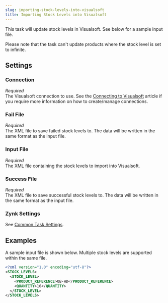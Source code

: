 ```yaml
---
slug: importing-stock-levels-into-visualsoft
title: Importing Stock Levels into Visualsoft
---
```

This task will update stock levels in Visualsoft. See below for a sample input file.

Please note that the task can't update products where the stock level is set to infinite.

## Settings
### Connection
_Required_  
The Visualsoft connection to use. See the [Connecting to Visualsoft](connecting-to-visualsoft) article if you require more information on how to create/manage connections.

### Fail File
_Required_  
The XML file to save failed stock levels to. The data will be written in the same format as the input file.

### Input File
_Required_  
The XML file containing the stock levels to import into Visualsoft.

### Success File
_Required_  
The XML file to save successful stock levels to. The data will be written in the same format as the input file.

### Zynk Settings
See [Common Task Settings](common-task-settings).

## Examples
A sample input file is shown below. Multiple stock levels are supported within the same file.
```xml
<?xml version="1.0" encoding="utf-8"?>
<STOCK_LEVELS>
  <STOCK_LEVEL>
    <PRODUCT_REFERENCE>OB-HD</PRODUCT_REFERENCE>
    <QUANTITY>10</QUANTITY>
  </STOCK_LEVEL>
</STOCK_LEVELS>
```
